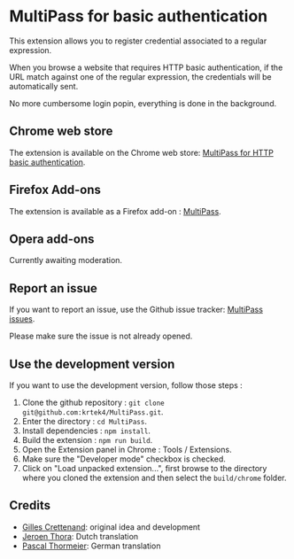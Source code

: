 MultiPass for basic authentication
==================================

This extension allows you to register credential associated to a regular expression.

When you browse a website that requires HTTP basic authentication, if the URL match against
one of the regular expression, the credentials will be automatically sent.

No more cumbersome login popin, everything is done in the background.

Chrome web store
----------------

The extension is available on the Chrome web store: [MultiPass for HTTP basic authentication](https://chrome.google.com/webstore/detail/multipass-for-http-basic/enhldmjbphoeibbpdhmjkchohnidgnah).

Firefox Add-ons
---------------

The extension is available as a Firefox add-on : [MultiPass](https://addons.mozilla.org/en-US/firefox/addon/multipass/).

Opera add-ons
-------------

Currently awaiting moderation.

Report an issue
---------------

If you want to report an issue, use the Github issue tracker: [MultiPass issues](https://github.com/krtek4/MultiPass/issues).

Please make sure the issue is not already opened.

Use the development version
---------------------------

If you want to use the development version, follow those steps :

1. Clone the github repository : `git clone git@github.com:krtek4/MultiPass.git`.
2. Enter the directory : `cd MultiPass`.
3. Install dependencies : `npm install`.
4. Build the extension : `npm run build`.
5. Open the Extension panel in Chrome : Tools / Extensions.
6. Make sure the "Developer mode" checkbox is checked.
7. Click on "Load unpacked extension...", first browse to the directory where you cloned the extension and then select the `build/chrome` folder.

Credits
-------

* [Gilles Crettenand](http://gilles.crettenand.info): original idea and development
* [Jeroen Thora](https://github.com/acrobat): Dutch translation
* [Pascal Thormeier](https://github.com/thormeier): German translation
